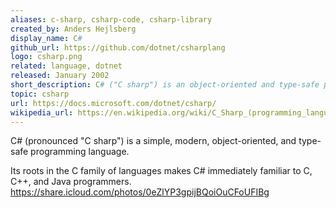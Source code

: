 ```yaml
---
aliases: c-sharp, csharp-code, csharp-library
created_by: Anders Hejlsberg
display_name: C#
github_url: https://github.com/dotnet/csharplang
logo: csharp.png
related: language, dotnet
released: January 2002
short_description: C# ("C sharp") is an object-oriented and type-safe programming language.
topic: csharp
url: https://docs.microsoft.com/dotnet/csharp/
wikipedia_url: https://en.wikipedia.org/wiki/C_Sharp_(programming_language)
---
```

C# (pronounced "C sharp") is a simple, modern, object-oriented, and type-safe programming language.

Its roots in the C family of languages makes C# immediately familiar to C, C++, and Java programmers.
https://share.icloud.com/photos/0eZlYP3gpijBQoiOuCFoUFIBg
